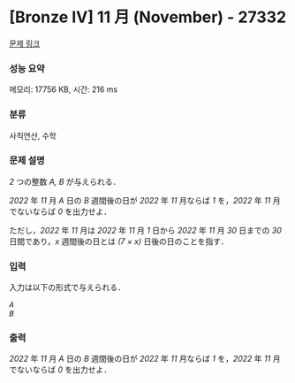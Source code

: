 # [Bronze IV] 11 月 (November) - 27332 

[문제 링크](https://www.acmicpc.net/problem/27332) 

### 성능 요약

메모리: 17756 KB, 시간: 216 ms

### 분류

사칙연산, 수학

### 문제 설명

<p><var>2</var> つの整数 <var>A, B</var> が与えられる．</p>

<p><var>2022</var> 年 <var>11</var> 月 <var>A</var> 日の <var>B</var> 週間後の日が <var>2022</var> 年 <var>11</var> 月ならば <var>1</var> を，<var>2022</var> 年 <var>11</var> 月でないならば <var>0</var> を出力せよ．</p>

<p>ただし，<var>2022</var> 年 <var>11</var> 月は <var>2022</var> 年 <var>11</var> 月 <var>1</var> 日から <var>2022</var> 年 <var>11</var> 月 <var>30</var> 日までの <var>30</var> 日間であり，<var>x</var> 週間後の日とは <var>(7 × x)</var> 日後の日のことを指す．</p>

### 입력 

 <p>入力は以下の形式で与えられる．</p>

<pre><var>A</var>
<var>B</var></pre>

### 출력 

 <p><var>2022</var> 年 <var>11</var> 月 <var>A</var> 日の <var>B</var> 週間後の日が <var>2022</var> 年 <var>11</var> 月ならば <var>1</var> を，<var>2022</var> 年 <var>11</var> 月でないならば <var>0</var> を出力せよ．</p>

